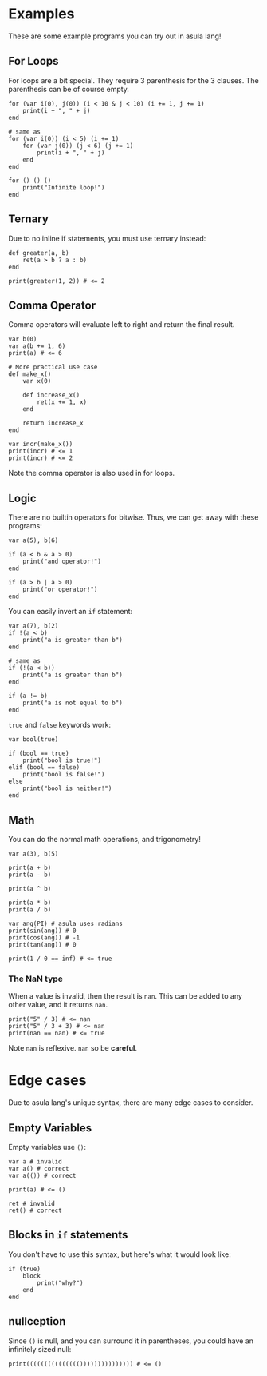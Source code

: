 # Examples
These are some example programs you can try out in asula lang!

## For Loops
For loops are a bit special. They require 3 parenthesis for the 3 clauses. The parenthesis can be of course empty.
```
for (var i(0), j(0)) (i < 10 & j < 10) (i += 1, j += 1)
    print(i + ", " + j)
end

# same as
for (var i(0)) (i < 5) (i += 1)
    for (var j(0)) (j < 6) (j += 1)
        print(i + ", " + j)
    end
end

for () () ()
    print("Infinite loop!")
end
```

## Ternary
Due to no inline if statements, you must use ternary instead:
```
def greater(a, b)
    ret(a > b ? a : b)
end

print(greater(1, 2)) # <= 2
```

## Comma Operator
Comma operators will evaluate left to right and return the final result.
```
var b(0)
var a(b += 1, 6)
print(a) # <= 6

# More practical use case
def make_x()
    var x(0)

    def increase_x()
        ret(x += 1, x)
    end
    
    return increase_x
end

var incr(make_x())
print(incr) # <= 1
print(incr) # <= 2
```
Note the comma operator is also used in for loops.

## Logic
There are no builtin operators for bitwise. Thus, we can get away with these programs:
```
var a(5), b(6)

if (a < b & a > 0)
    print("and operator!")
end

if (a > b | a > 0)
    print("or operator!")
end
```

You can easily invert an `if` statement:
```
var a(7), b(2)
if !(a < b)
    print("a is greater than b")
end

# same as
if (!(a < b))
    print("a is greater than b")
end

if (a != b)
    print("a is not equal to b")
end
```

`true` and `false` keywords work:
```
var bool(true)

if (bool == true)
    print("bool is true!")
elif (bool == false)
    print("bool is false!")
else
    print("bool is neither!")
end
```

## Math
You can do the normal math operations, and trigonometry!
```
var a(3), b(5)

print(a + b)
print(a - b)

print(a ^ b)

print(a * b)
print(a / b)

var ang(PI) # asula uses radians
print(sin(ang)) # 0
print(cos(ang)) # -1
print(tan(ang)) # 0

print(1 / 0 == inf) # <= true
```

### The NaN type
When a value is invalid, then the result is `nan`. This can be added to any other value, and it returns `nan`.

```
print("5" / 3) # <= nan
print("5" / 3 + 3) # <= nan
print(nan == nan) # <= true
```

Note `nan` is reflexive. `nan` so be **careful**.

# Edge cases
Due to asula lang's unique syntax, there are many edge cases to consider.

## Empty Variables
Empty variables use `()`:
```
var a # invalid
var a() # correct
var a(()) # correct

print(a) # <= ()

ret # invalid
ret() # correct
```

## Blocks in `if` statements
You don't have to use this syntax, but here's what it would look like:
```
if (true)
    block
        print("why?")
    end
end
```

## nullception
Since `()` is null, and you can surround it in parentheses, you could have an infinitely sized null:
```
print((((((((((((((())))))))))))))) # <= ()
```